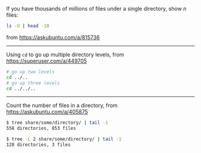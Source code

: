 If you have thousands of millions of files under a single directory, show *n* files:
```bash
ls -U | head -10
```
from https://askubuntu.com/a/815736

---
Using `cd` to go up multiple directory levels, from https://superuser.com/a/449705
```bash
# go up two levels
cd ../..
# go up three levels
cd ../../..
```

---
Count the number of files in a directory, from https://askubuntu.com/a/405875
```bash
$ tree share/some/directory/ | tail -1
558 directories, 853 files

$ tree -L 2 share/some/directory/ | tail -1
120 directories, 3 files
```
